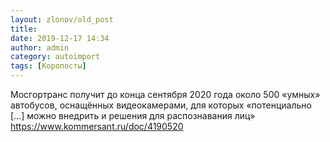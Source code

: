 ```yaml
---
layout: zlonov/old_post
title: 
date: 2019-12-17 14:34
author: admin
category: autoimport
tags: [Коропосты]
---
```


Мосгортранс получит до конца сентября 2020 года около 500 «умных» автобусов, оснащённых видеокамерами, для которых «потенциально […] можно внедрить и решения для распознавания лиц» https://www.kommersant.ru/doc/4190520

